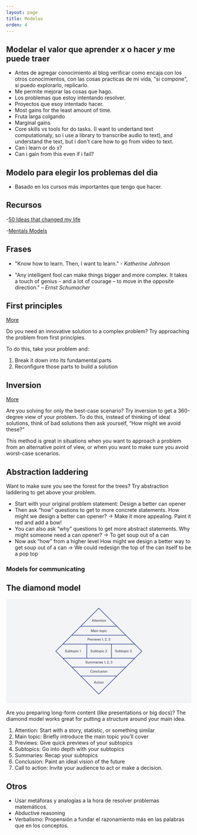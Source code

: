```yaml
---
layout: page
title: Modelos
orden: 4
---
```


<!--more-->

## Modelar el valor que aprender *x* o hacer *y* me puede traer

- Antes de agregar conocimiento al blog verificar como encaja con los otros conocimientos, con las cosas practicas de mi vida, "si compone", si puedo explorarlo, replicarlo.
- Me permite mejorar las cosas que hago.
- Los problemas que estoy intentando resolver.
- Proyectos que esoy intentado hacer.
- Most gains for the least amount of time.
- Fruta larga colgando
- Marginal gains
- Core skills vs tools for do tasks. (I want to undertand text computationaly, so i use a library to transcribe audio to text), and understand the text, but i don't care how to go from video to text.
- Can i learn or do x?
- Can i gain from this even if i fail?

## Modelo para elegir los problemas del dia

- Basado en los cursos más importantes que tengo que hacer.

## Recursos

-[50 Ideas that changed my life](https://www.perell.com/blog/50-ideas-that-changed-my-life)

-[Mentals Models](https://medium.com/@yegg/mental-models-i-find-repeatedly-useful-936f1cc405d)

## Frases

- "Know how to learn. Then, I want to learn." - *Katherine Johnson*

- "Any intelligent fool can make things bigger and more complex. It takes a touch of genius – and a lot of courage – to move in the opposite direction." – *Ernst Schumacher*

## First principles

[More](https://fs.blog/2018/04/first-principles/)

Do you need an innovative solution to a complex problem? Try approaching the problem from first principles.

To do this, take your problem and:

1. Break it down into its fundamental parts
2. Reconfigure those parts to build a solution

## Inversion

[More](https://jamesclear.com/inversion)

Are you solving for only the best-case scenario? Try inversion to get a 360-degree view of your problem. To do this, instead of thinking of ideal solutions, think of bad solutions then ask yourself, “How might we avoid these?”

This method is great in situations when you want to approach a problem from an alternative point of view, or when you want to make sure you avoid worst-case scenarios.

## Abstraction laddering

Want to make sure you see the forest for the trees? Try abstraction laddering to get above your problem.

- Start with your original problem statement: Design a better can opener
- Then ask “how” questions to get to more concrete statements. How might we design a better can opener? → Make it more appealing. Paint it red and add a bow!
- You can also ask “why” questions to get more abstract statements. Why might someone need a can opener? → To get soup out of a can
- Now ask “how” from a higher level How might we design a better way to get soup out of a can → We could redesign the top of the can itself to be a pop top

### Models for communicating

## The diamond model

![Diamong Model](/public/images/diamond_model.png "Diamong Model")

Are you preparing long-form content (like presentations or big docs)? The diamond model works great for putting a structure around your main idea.

1. Attention: Start with a story, statistic, or something similar
2. Main topic: Briefly introduce the main topic you’ll cover
3. Previews: Give quick previews of your subtopics
4. Subtopics: Go into depth with your subtopics
5. Summaries: Recap your subtopics
6. Conclusion: Paint an ideal vision of the future
7. Call to action: Invite your audience to act or make a decision.

## Otros

- Usar metáforas y analogías a la hora de resolver problemas matemáticos.
- Abductive reasoning
- Verbalismo: Propensión a fundar el razonamiento más en las palabras que en los conceptos.
